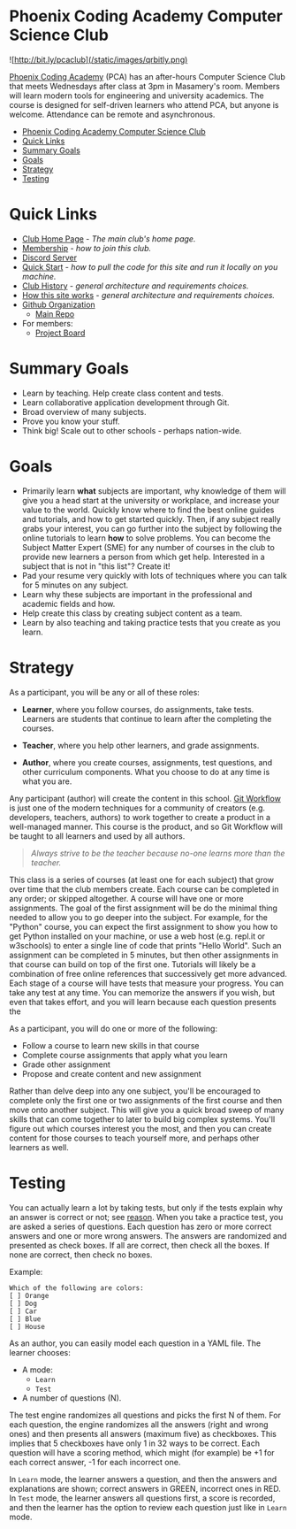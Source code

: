 # Phoenix Coding Academy Computer Science Club

![http://bit.ly/pcaclub](/static/images/qrbitly.png)

[Phoenix Coding Academy](/pages/PCA.md) (PCA) has an after-hours Computer Science Club that meets Wednesdays after class at 3pm in Masamery's room. Members will learn modern tools for engineering and university academics. The course is designed for self-driven learners who attend PCA, but anyone is welcome. Attendance can be remote and asynchronous.

- [Phoenix Coding Academy Computer Science Club](#phoenix-coding-academy-computer-science-club)
- [Quick Links](#quick-links)
- [Summary Goals](#summary-goals)
- [Goals](#goals)
- [Strategy](#strategy)
- [Testing](#testing)

# Quick Links
* [Club Home Page](http://phoenixcodingacademy.pythonanywhere.com/) - *The main club's home page.*
* [Membership](/pages/Membership.md) - *how to join this club.*
* [Discord Server](/pages/Discord.md)
* [Quick Start](/pages/QuickStart.md) - *how to pull the code for this site and run it locally on you machine.*
* [Club History](/pages/ClubHistory.md) - *general architecture and requirements choices.*
* [How this site works](/pages/Architecture.md) - *general architecture and requirements choices.*
* [Github Organization](https://github.com/PhoenixCodingAcademy)
    * [Main Repo](https://github.com/PhoenixCodingAcademy/PhoenixCodingAcademy)
* For members:
    * [Project Board](https://github.com/orgs/PhoenixCodingAcademy/projects/2/views/1)

# Summary Goals
* Learn by teaching. Help create class content and tests.
* Learn collaborative application development through Git.
* Broad overview of many subjects.
* Prove you know your stuff.
* Think big! Scale out to other schools - perhaps nation-wide.



# Goals
* Primarily learn **what** subjects are important, why knowledge of them will give you a head start at the university or workplace, and increase your value to the world. Quickly know where to find the best online guides and tutorials, and how to get started quickly. Then, if any subject really grabs your interest, you can go further into the subject by following the online tutorials to learn **how** to solve problems. You can become the Subject Matter Expert (SME) for any number of courses in the club to provide new learners a person from which get help. Interested in a subject that is not in "this list"? Create it!
* Pad your resume very quickly with lots of techniques where you can talk for 5 minutes on any subject.
* Learn why these subjects are important in the professional and academic fields and how.
* Help create this class by creating subject content as a team.
* Learn by also teaching and taking practice tests that you create as you learn.

# Strategy
As a participant, you will be any or all of these roles:

* **Learner**, where you follow courses, do assignments, take tests. Learners are students that continue to learn after the completing the courses.

* **Teacher**, where you help other learners, and grade assignments.

* **Author**, where you create courses, assignments, test questions, and other curriculum components.
What you choose to do at any time is what you are.

Any participant (author) will create the content in this school. [Git Workflow](./pages/GitWorkflow.md) is just one of the modern techniques for a community of creators (e.g. developers, teachers, authors) to work together to create a product in a well-managed manner. This course is the product, and so Git Workflow will be taught to all learners and used by all authors.

> *Always strive to be the teacher because no-one learns more than the teacher.*

This class is a series of courses (at least one for each subject) that grow over time that the club members create. Each course can be completed in any order; or skipped altogether. A course will have one or more assignments. The goal of the first assignment will be do the minimal thing needed to allow you to go deeper into the subject. For example, for the "Python" course, you can expect the first assignment to show you how to get Python installed on your machine, or use a web host (e.g. repl.it or w3schools) to enter a single line of code that prints "Hello World". Such an assignment can be completed in 5 minutes, but then other assignments in that course can build on top of the first one. Tutorials will likely be a combination of free online references that successively get more advanced. Each stage of a course will have tests that measure your progress. You can take any test at any time. You can memorize the answers if you wish, but even that takes effort, and you will learn because each question presents the

As a participant, you will do one or more of the following:

* Follow a course to learn new skills in that course
* Complete course assignments that apply what you learn
* Grade other assignment
* Propose and create content and new assignment

Rather than delve deep into any one subject, you'll be encouraged to complete only the first one or two assignments of the first course and then move onto another subject. This will give you a quick broad sweep of many skills that can come together to later to build big complex systems. You'll figure out which courses interest you the most, and then you can create content for those courses to teach yourself more, and perhaps other learners as well.

# Testing
You can actually learn a lot by taking tests, but only if the tests explain why an answer is correct or not; see [reason](data/questions/README.md).
When you take a practice test, you are asked a series of questions. Each question has zero or more correct answers and one or more wrong answers. The answers are randomized and presented as check boxes.
If all are correct, then check all the boxes.
If none are correct, then check no boxes.

Example:
```text
Which of the following are colors:
[ ] Orange
[ ] Dog
[ ] Car
[ ] Blue
[ ] House
```

As an author, you can easily model each question in a YAML file.
The learner chooses:

* A mode:
    * `Learn`
    * `Test`
* A number of questions (N).

The test engine randomizes all questions and picks the first N of them. For each question, the engine randomizes all the answers (right and wrong ones) and then presents all answers (maximum five) as checkboxes. This implies that 5 checkboxes have only 1 in 32 ways to be correct. Each question will have a scoring method, which might (for example) be +1 for each correct answer, -1 for each incorrect one.

In `Learn` mode, the learner answers a question, and then the answers and explanations are shown; correct answers in GREEN, incorrect ones in RED. In `Test` mode, the learner answers all questions first, a score is recorded, and then the learner has the option to review each question just like in `Learn` mode.
